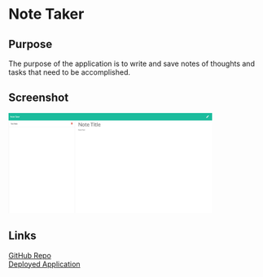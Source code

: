 # Note Taker

## Purpose
The purpose of the application is to write and save notes of thoughts and tasks that need to be accomplished.

## Screenshot
<img src="./public/assets/images/screenshot.jpg" width="400px;">

## Links
[GitHub Repo](https://github.com/apklopfenstein/note-taker)<br>
[Deployed Application](https://limitless-refuge-20384.herokuapp.com/)